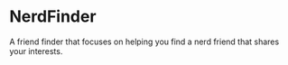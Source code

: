 # NerdFinder
A friend finder that focuses on helping you find a nerd friend that shares your interests.
